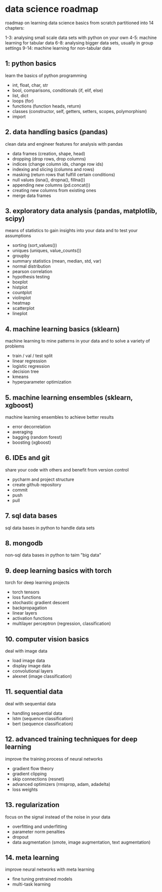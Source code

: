 # data science roadmap
roadmap on learning data science basics from scratch partitioned into 14 chapters:

1-3: analysing small scale data sets with python on your own
4-5: machine learning for tabular data
6-8: analysing bigger data sets, usually in group settings
9-14: machine learning for non-tabular data

## 1: python basics
learn the basics of python programming

- int, float, char, str
- bool, comparisons, conditionals (if, elif, else)
- list, dict
- loops (for)
- functions (function heads, return)
- classes (constructor, self, getters, setters, scopes, polymorphism)
- import

## 2. data handling basics (pandas)
clean data and engineer features for analysis with pandas 

- data frames (creation, shape, head)
- dropping (drop rows, drop columns)
- indices (change column ids, change row ids)
- indexing and slicing (columns and rows)
- masking (return rows that fulfill certain conditions)
- null values (isna(), dropna(), fillna())
- appending new columns (pd.concat())
- creating new columns from existing ones 
- merge data frames

## 3. exploratory data analysis (pandas, matplotlib, scipy)
means of statistics to gain insights into your data and to test your assumptions

- sorting (sort_values())
- uniques (uniques, value_counts())
- groupby
- summary statistics (mean, median, std, var)
- normal distribution
- pearson correlation
- hypothesis testing
- boxplot
- histplot
- countplot
- violinplot
- heatmap
- scatterplot
- lineplot

## 4. machine learning basics (sklearn)
machine learning to mine patterns in your data and to solve a variety of problems

- train / val / test split
- linear regression
- logistic regression
- decision tree
- kmeans
- hyperparameter optimization

## 5. machine learning ensembles (sklearn, xgboost)
machine learning ensembles to achieve better results

- error decorrelation
- averaging
- bagging (random forest)
- boosting (xgboost)

## 6. IDEs and git
share your code with others and benefit from version control

- pycharm and project structure
- create github repository
- commit
- push
- pull

## 7. sql data bases
sql data bases in python to handle data sets

## 8. mongodb
non-sql data bases in python to taim "big data"

## 9. deep learning basics with torch
torch for deep learning projects

- torch tensors
- loss functions
- stochastic gradient descent
- backpropagation
- linear layers
- activation functions
- multilayer perceptron (regression, classification)

## 10. computer vision basics
deal with image data 

- load image data
- display image data 
- convolutional layers
- alexnet (image classification)

## 11. sequential data
deal with sequential data 

- handling sequential data
- lstm (sequence classification)
- bert (sequence classification)

## 12. advanced training techniques for deep learning
improve the training process of neural networks

- gradient flow theory 
- gradient clipping
- skip connections (resnet)
- advanced optimizers (rmsprop, adam, adadelta)
- loss weights

## 13. regularization
focus on the signal instead of the noise in your data

- overfitting and underfitting
- parameter norm penalties
- dropout
- data augmentation (smote, image augmentation, text augmentation)

## 14. meta learning
improve neural networks with meta learning

- fine tuning pretrained models
- multi-task learning
